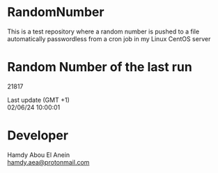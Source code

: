 # RandomNumber    
This is a test repository where a random number is pushed to a file automatically passwordless from a cron job in my Linux CentOS server    
# Random Number of the last run   
21817
      
Last update (GMT +1)    
02/06/24 10:00:01
# Developer    
Hamdy Abou El Anein   
hamdy.aea@protonmail.com
